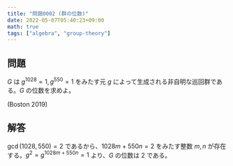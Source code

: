 ```yaml
---
title: "問題0002 (群の位数)"
date: 2022-05-07T05:40:23+09:00
math: true
tags: ["algebra", "group-theory"]
---
```


## 問題

$G$ は $g^{1028}=1,g^{550}=1$ をみたす元 $g$ によって生成される非自明な巡回群である。$G$ の位数を求めよ。

(Boston 2019)

## 解答

$\gcd(1028,550)=2$ であるから、$1028m+550n=2$ をみたす整数 $m,n$ が存在する。$g^2=g^{1028m+550n}=1$ より、$G$ の位数は 2 である。